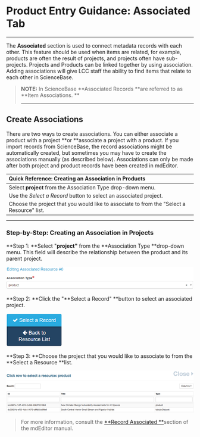 # Product Entry Guidance: Associated Tab

---

The **Associated** section is used to connect metadata records with each other. This feature should be used when items are related, for example, products are often the result of projects, and projects often have sub-projects. Projects and Products can be linked together by using association. Adding associations will give LCC staff the ability to find items that relate to each other in ScienceBase.

> **NOTE:**  In ScienceBase **Associated Records **are referred to as **Item Associations. **
>
> ---

## Create Associations

There are two ways to create associations. You can either associate a product with a project **or **associate a project with a product. If you import records from ScienceBase, the record associations might be automatically created, but sometimes you may have to create the associations manually \(as described below\). Associations can only be made after both project and product records have been created in mdEditor.

| Quick Reference: Creating an Association in Products |
| :--- |
| Select **project** from the Association Type drop-down menu. |
| Use the _Select a Record_ button to select an associated project. |
| Choose the project that you would like to associate to from the "Select a Resource" list. |

---

### Step-by-Step: Creating an Association in Projects

**Step 1: **Select "**project"** from the **Association Type **drop-down menu. This field will describe the relationship between the product and its parent project.

![](/assets/product_association_lcc.png)

**Step 2: **Click the "**Select a Record" **button to select an associated project.

![](/assets/select_a_record_button.png)

**Step 3: **Choose the project that you would like to associate to from the **Select a Resource **list.

![](/assets/select_a_resource_product_window.png)

> For more information, consult the [**Record Associated **](https://adiwg.gitbooks.io/mdeditor/content/record/edit/record-associated.html)section of the mdEditor manual.



